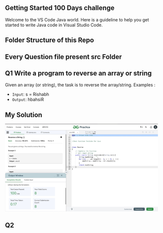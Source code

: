 ## Getting Started 100 Days challenge

Welcome to the VS Code Java world. Here is a guideline to help you get started to write Java code in Visual Studio Code.

## Folder Structure of this Repo
Every Question file present src Folder
-  

 

## Q1 Write a program to reverse an array or string

Given an array (or string), the task is to reverse the array/string.
 Examples :
 
 - `Input`: s = Rishabh
 - `Output`: hbahsiR
 ## My Solution
 ![Logo](./ProgramSS/Solution1.jpg)


 ## Q2 



